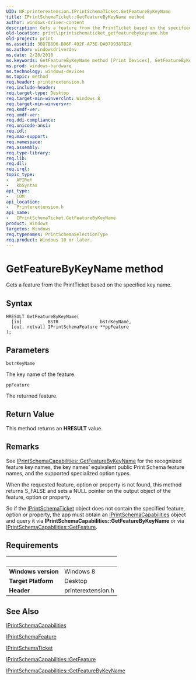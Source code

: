 ```yaml
---
UID: NF:printerextension.IPrintSchemaTicket.GetFeatureByKeyName
title: IPrintSchemaTicket::GetFeatureByKeyName method
author: windows-driver-content
description: Gets a feature from the PrintTicket based on the specified key name.
old-location: print\iprintschematicket_getfeaturebykeyname.htm
old-project: print
ms.assetid: 3BD7B8D6-B06F-492F-A73E-DA0799387B2A
ms.author: windowsdriverdev
ms.date: 2/26/2018
ms.keywords: GetFeatureByKeyName method [Print Devices], GetFeatureByKeyName method [Print Devices], IPrintSchemaTicket interface, GetFeatureByKeyName,IPrintSchemaTicket.GetFeatureByKeyName, IPrintSchemaTicket, IPrintSchemaTicket interface [Print Devices], GetFeatureByKeyName method, IPrintSchemaTicket::GetFeatureByKeyName, print.iprintschematicket_getfeaturebykeyname, printerextension/IPrintSchemaTicket::GetFeatureByKeyName
ms.prod: windows-hardware
ms.technology: windows-devices
ms.topic: method
req.header: printerextension.h
req.include-header: 
req.target-type: Desktop
req.target-min-winverclnt: Windows 8
req.target-min-winversvr: 
req.kmdf-ver: 
req.umdf-ver: 
req.ddi-compliance: 
req.unicode-ansi: 
req.idl: 
req.max-support: 
req.namespace: 
req.assembly: 
req.type-library: 
req.lib: 
req.dll: 
req.irql: 
topic_type:
-	APIRef
-	kbSyntax
api_type:
-	COM
api_location:
-	Printerextension.h
api_name:
-	IPrintSchemaTicket.GetFeatureByKeyName
product: Windows
targetos: Windows
req.typenames: PrintSchemaSelectionType
req.product: Windows 10 or later.
---
```



# GetFeatureByKeyName method
Gets a feature from the PrintTicket based on the specified key name.

## Syntax

````
HRESULT GetFeatureByKeyName(
  [in]          BSTR                bstrKeyName,
  [out, retval] IPrintSchemaFeature **ppFeature
);
````

## Parameters

`bstrKeyName`

The key name of the feature.

`ppFeature`

The returned feature.


## Return Value

This method returns an <b>HRESULT</b> value.

## Remarks

See <a href="https://msdn.microsoft.com/053BFE59-FDC6-42F3-BE14-CE63D5637D62">IPrintSchemaCapabilities::GetFeatureByKeyName</a> for the recognized feature key names, the key names’ equivalent public Print Schema feature names, and the supported specialized option types.

When the requested feature, option or property is not found, this method returns S_FALSE and sets a NULL pointer on the output object of the feature, option or property.

So if the <a href="..\printerextension\nn-printerextension-iprintschematicket.md">IPrintSchemaTicket</a> object does not contain the specified feature, option or property, the app must obtain an <a href="..\printerextension\nn-printerextension-iprintschemacapabilities.md">IPrintSchemaCapabilities</a> object and query it via <b>IPrintSchemaCapabilities::GetFeatureByKeyName</b> or via <a href="https://msdn.microsoft.com/AC6434F5-0892-4426-98BB-BC02AD17917B">IPrintSchemaCapabilities::GetFeature</a>.

## Requirements
| &nbsp; | &nbsp; |
| ---- |:---- |
| **Windows version** | Windows 8  |
| **Target Platform** | Desktop |
| **Header** | printerextension.h |

## See Also

<a href="..\printerextension\nn-printerextension-iprintschemacapabilities.md">IPrintSchemaCapabilities</a>



<a href="..\printerextension\nn-printerextension-iprintschemafeature.md">IPrintSchemaFeature</a>



<a href="..\printerextension\nn-printerextension-iprintschematicket.md">IPrintSchemaTicket</a>



<a href="https://msdn.microsoft.com/AC6434F5-0892-4426-98BB-BC02AD17917B">IPrintSchemaCapabilities::GetFeature</a>



<a href="https://msdn.microsoft.com/053BFE59-FDC6-42F3-BE14-CE63D5637D62">IPrintSchemaCapabilities::GetFeatureByKeyName</a>